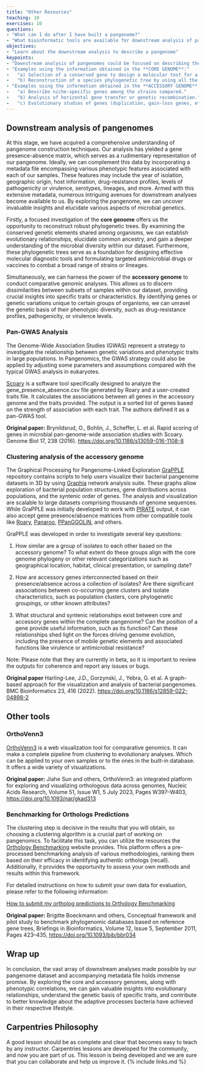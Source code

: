 ```yaml
---
title: "Other Resources"
teaching: 10
exercises: 10
questions:
- "What can I do after I have built a pangenome?"
- "What bioinformatic tools are available for downstream analysis of pangenomes?"
objectives:
- "Learn about the downstream analysis to describe a pangenome"
keypoints:
- "Downstream analysis of pangenomes could be focused on describing the core or the accessory genome of the organism studied."
- "Examples using the information obtained in the **CORE GENOME**:" 
-   "a) Selection of a conserved gene to design a molecular test for a diagnostic tool or a vaccine."
-   "b) Reconstruction of a species phylogenetic tree by using all the core genes."
- "Examples using the information obtained in the **ACCESSORY GENOME**:"
-   "a) Describe niche-specific genes among the strains compared."
-   "b) Analysis of horizontal gene transfer or genetic recombination."
-   "c) Evolutionary studies of genes (duplication, gain-loss genes, etc.)."
---
```

## Downstream analysis of pangenomes

At this stage, we have acquired a comprehensive understanding of pangenome construction techniques. Our analysis has yielded a gene presence-absence matrix, which serves as a rudimentary representation of our pangenome. Ideally, we can complement this data by incorporating a metadata file encompassing various phenotypic features associated with each of our samples. These features may include the year of isolation, geographic origin, host information, drug-resistance profiles, levels of pathogenicity or virulence, serotypes, lineages, and more. Armed with this extensive metadata, numerous intriguing avenues for downstream analyses become available to us. By exploring the pangenome, we can uncover invaluable insights and elucidate various aspects of microbial genetics. 

Firstly, a focused investigation of the **core genome** offers us the opportunity to reconstruct robust phylogenetic trees. By examining the conserved genetic elements shared among organisms, we can establish evolutionary relationships, elucidate common ancestry, and gain a deeper understanding of the microbial diversity within our dataset. Furthermore, these phylogenetic trees serve as a foundation for designing effective molecular diagnostic tools and formulating targeted antimicrobial drugs or vaccines to combat a broad range of strains or lineages. 

Simultaneously, we can harness the power of the **accessory genome** to conduct comparative genomic analyses. This allows us to discern dissimilarities between subsets of samples within our dataset, providing crucial insights into specific traits or characteristics. By identifying genes or genetic variations unique to certain groups of organisms, we can unravel the genetic basis of their phenotypic diversity, such as drug-resistance profiles, pathogenicity, or virulence levels. 

### Pan-GWAS Analysis

The Genome-Wide Association Studies (GWAS) represent a strategy to investigate the relationship between genetic variations and phenotypic traits in large populations. In Pangenomics, the GWAS strategy could also be applied by adjusting some parameters and assumptions compared with the typical GWAS analysis in eukaryotes. 

[Scoary](https://github.com/AdmiralenOla/Scoary) is a software tool specifically designed to analyze the gene_presence_absence.csv file generated by Roary and a user-created traits file. It calculates the associations between all genes in the accessory genome and the traits provided. The output is a sorted list of genes based on the strength of association with each trait. The authors defined it as a pan-GWAS tool.

**Original paper:**
Brynildsrud, O., Bohlin, J., Scheffer, L. et al. Rapid scoring of genes in microbial pan-genome-wide association studies with Scoary. Genome Biol 17, 238 (2016). https://doi.org/10.1186/s13059-016-1108-8


### Clustering analysis of the accessory genome

The Graphical Processing for Pangenome-Linked Exploration [GraPPLE](https://github.com/JDHarlingLee/GraPPLE) repository contains scripts to help users visualize their bacterial pangenome datasets in 3D by using [Graphia](https://graphia.app) network analysis suite. These graphs allow exploration of bacterial population structures, gene distributions across populations, and the syntenic order of genes. The analysis and visualization are scalable to large datasets comprising thousands of genome sequences. While GraPPLE was initially developed to work with [PIRATE](https://github.com/SionBayliss/PIRATE) output, it can also accept gene presence/absence matrices from other compatible tools like [Roary](https://github.com/sanger-pathogens/), [Panaroo](https://github.com/gtonkinhill/panaroo), [PPanGGOLiN](https://github.com/labgem/PPanGGOLiN/tree/master/testingDataset), and others. 

GraPPLE was developed in order to investigate several key questions:

1. How similar are a group of isolates to each other based on the accessory genome? To what extent do these groups align with the core genome phylogeny or other relevant categorizations such as geographical location, habitat, clinical presentation, or sampling date?

2. How are accessory genes interconnected based on their presence/absence across a collection of isolates? Are there significant associations between co-occurring gene clusters and isolate characteristics, such as population clusters, core phylogenetic groupings, or other known attributes?

3. What structural and syntenic relationships exist between core and accessory genes within the complete pangenome? Can the position of a gene provide useful information, such as its function? Can these relationships shed light on the forces driving genome evolution, including the presence of mobile genetic elements and associated functions like virulence or antimicrobial resistance?


Note: Please note that they are currently in beta, so it is important to review the outputs for coherence and report any issues or bugs. 

**Original paper**
Harling-Lee, J.D., Gorzynski, J., Yebra, G. et al. A graph-based approach for the visualization and analysis of bacterial pangenomes. BMC Bioinformatics 23, 416 (2022). https://doi.org/10.1186/s12859-022-04898-2

## Other tools

### OrthoVenn3

[OrthoVenn3](https://orthovenn3.bioinfotoolkits.net/home) is a web visualization tool for comparative genomics. It can make a complete pipeline from clustering to evolutionary analyses. Which can be applied to your own samples or to the ones in the built-in database. It offers a wide variety of visualizations.

**Original paper:**
Jiahe Sun and others, OrthoVenn3: an integrated platform for exploring and visualizing orthologous data across genomes, Nucleic Acids Research, Volume 51, Issue W1, 5 July 2023, Pages W397–W403, https://doi.org/10.1093/nar/gkad313


### Benchmarking for Orthologs Predictions

The clustering step is decisive in the results that you will obtain, so choosing a clustering algorithm is a crucial part of working on pangenomics. To facilitate this task, you can utilize the resources the [Orthology Benchmarking](https://orthology.benchmarkservice.org/) website provides. This platform offers a pre-processed benchmarking analysis of various methodologies, ranking them based on their efficacy in identifying authentic orthologs (recall). Additionally, it provides the opportunity to assess your own methods and results within this framework. 

For detailed instructions on how to submit your own data for evaluation, please refer to the following information:

[How to submit my ortholog predictions to Orthology Benchmarking](https://orthology.benchmarkservice.org/proxy/doc#submit)

**Original paper:**
Brigitte Boeckmann and others, Conceptual framework and pilot study to benchmark phylogenomic databases based on reference gene trees, Briefings in Bioinformatics, Volume 12, Issue 5, September 2011, Pages 423–435, https://doi.org/10.1093/bib/bbr034


## Wrap up

In conclusion, the vast array of downstream analyses made possible by our pangenome dataset and accompanying metadata file holds immense promise. By exploring the core and accessory genomes, along with phenotypic correlations, we can gain valuable insights into evolutionary relationships, understand the genetic basis of specific traits, and contribute to better knowledge about the adaptive processes bacteria have achieved in their respective lifestyle. 


## Carpentries Philosophy
A good lesson should be as complete and clear that becomes easy to teach by any instructor. 
Carpentries lessons are developed for the community, and now you are part of us. 
This lesson is being developed and we are sure that you can collaborate and help us improve it.
{% include links.md %}
